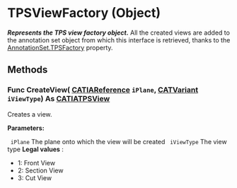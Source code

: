 # TPSViewFactory (Object)

**_Represents the TPS view factory object._**
All the created views are added to the annotation set object from which this interface is retrieved, thanks to the [AnnotationSet.TPSFactory](../CATTPSInterfaces/interface_AnnotationSet_36773.htm#TPSFactory) property.

## Methods

### Func **CreateView**( [CATIAReference](../InfInterfaces/interface_Reference_17481.md)  `iPlane`,  [CATVariant](../System/typedef_CATVariant_20656.md)  `iViewType`) As [CATIATPSView](../CATTPSInterfaces/interface_TPSView_10208.md)

Creates a view.

**Parameters:**

` iPlane`      The plane onto which the view will be created
` iViewType`      The view type
**Legal values** :

  * 1: Front View
  * 2: Section View
  * 3: Cut View